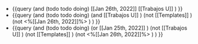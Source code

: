 - {{query (and (todo todo doing) [[Jan 26th, 2022]] [[Trabajos U]] ) }}
- {{query (and (todo todo doing)  (and   [[Trabajos U]]  )   (not [[Templates]] )  (not <%[[Jan 26th, 2022]]%> ) ) }}
- {{query (and (todo todo doing)  (or [[Jan 25th, 2022]] )   (not [[Trabajos U]] ) (not [[Templates]] )  (not <%[[Jan 26th, 2022]]%> ) ) }}